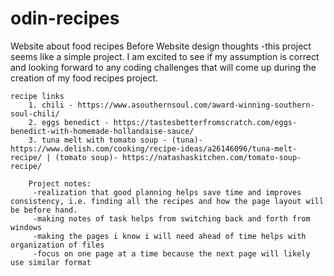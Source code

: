 # odin-recipes
Website about food recipes
Before Website design thoughts
    -this project seems like a simple project. I am excited to see if my assumption is correct and looking forward to any coding challenges that will come up during the creation of my food recipes project.

    recipe links
        1. chili - https://www.asouthernsoul.com/award-winning-southern-soul-chili/
        2. eggs benedict - https://tastesbetterfromscratch.com/eggs-benedict-with-homemade-hollandaise-sauce/
        3. tuna melt with tomato soup - (tuna)-https://www.delish.com/cooking/recipe-ideas/a26146096/tuna-melt-recipe/ | (tomato soup)- https://natashaskitchen.com/tomato-soup-recipe/

        Project notes:
         -realization that good planning helps save time and improves consistency, i.e. finding all the recipes and how the page layout will be before hand.
         -making notes of task helps from switching back and forth from windows
         -making the pages i know i will need ahead of time helps with organization of files
         -focus on one page at a time because the next page will likely use similar format